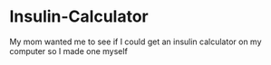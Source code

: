 # Insulin-Calculator

My mom wanted me to see if I could get an insulin calculator on my computer so I made one myself
